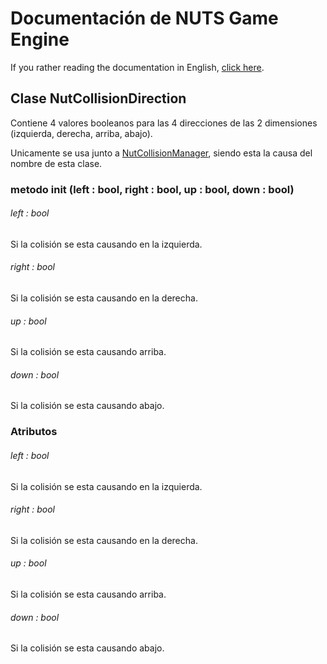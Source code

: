 # Documentación de NUTS Game Engine

If you rather reading the documentation in English, [click here](/DOCUMENTATION/INDEX.md).

## Clase NutCollisionDirection

Contiene 4 valores booleanos para las 4 direcciones de las 2 dimensiones (izquierda, derecha, arriba, abajo).

Unicamente se usa junto a [NutCollisionManager](/DOCUMENTATION_Ñ/FILES/NUTCOLLISIONMANAGER.md), siendo esta la causa del nombre de esta clase.

### metodo init (left : bool, right : bool, up : bool, down : bool)

###### left : bool

Si la colisión se esta causando en la izquierda.

###### right : bool

Si la colisión se esta causando en la derecha.

###### up : bool

Si la colisión se esta causando arriba.

###### down : bool

Si la colisión se esta causando abajo.

### Atributos

###### left : bool

Si la colisión se esta causando en la izquierda.

###### right : bool

Si la colisión se esta causando en la derecha.

###### up : bool

Si la colisión se esta causando arriba.

###### down : bool

Si la colisión se esta causando abajo.